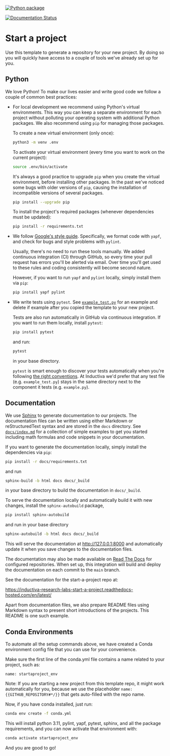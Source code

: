 [![Python package](https://github.com//actions/workflows/python-package.yml/badge.svg)](https://github.com//actions/workflows/python-package.yml)

[![Documentation Status](https://readthedocs.com/projects/inductiva-research-labs-/badge/?version=latest&token=a7a7344c5bc9e511ca715449f94612e4bb7c2dff4c90931778b9c85dbbf5480c)](https://inductiva-research-labs-.readthedocs-hosted.com/en/latest/?badge=latest)

# Start a project

Use this template to generate a repository for your new project. By doing so you
will quickly have access to a couple of tools we've already set up for you.

## Python

We love Python! To make our lives easier and write good code we follow a couple
of common best practices:

* For local development we recommend using Python's virtual environments. This
  way you can keep a separate environment for each project without polluting
  your operating system with additional Python packages. We also recommend using
  `pip` for managing those packages.

  To create a new virtual environment (only once):

  ```bash
  python3 -m venv .env
  ```

  To activate your virtual environment (every time you want to work on the
  current project):

  ```bash
  source .env/bin/activate 
  ```

  It's always a good practice to upgrade `pip` when you create the virtual environment, before installing other packages. In the past we've noticed some
  bugs with older versions of `pip`, causing the installation of incompatible
  versions of several packages.

  ```bash
  pip install --upgrade pip
  ```

  To install the project's required packages (whenever dependencies must be
  updated):

  ```bash
  pip install -r requirements.txt
  ```

* We follow
  [Google's style guide](https://google.github.io/styleguide/pyguide.html).
  Specifically, we format code with `yapf`, and check for bugs and style
  problems with `pylint`.

  Usually, there's no need to run these tools manually. We added continuous
  integration (CI) through GitHub, so every time your pull request has errors
  you'll be alerted via email. Over time you'll get used to these rules and
  coding consistently will become second nature.

  However, if you want to run `yapf` and `pylint` locally, simply install them
  via `pip`:

  ```bash
  pip install yapf pylint
  ```

* We write tests using `pytest`. See [`example_test.py`](example_test.py) for an
  example and delete if example after you copied the template to your new
  project.

  Tests are also run automatically in GitHub via continuous integration. If you
  want to run them locally, install `pytest`:

  ```bash
  pip install pytest
  ```

  and run:

  ```bash
  pytest
  ```

  in your base directory.

  `pytest` is smart enough to discover your tests automatically when you're
  following
  [the right conventions](https://docs.pytest.org/en/stable/goodpractices.html#conventions-for-python-test-discovery). At Inductiva we'd prefer that any
  test file (e.g. `example_test.py`) stays in the same directory next to the
  component it tests (e.g. `example.py`).

## Documentation

We use [Sphinx](https://www.sphinx-doc.org/) to generate documentation to our
projects. The documentation files can be written using either Markdown or
reStructuredText syntax and are stored in the `docs` directory. See
[`docs/index.md`](docs/index.md) for a collection of simple examples to get you
started including math formulas and code snippets in your documentation.

If you want to generate the documentation locally, simply install the
dependencies via `pip`:

```bash
pip install -r docs/requirements.txt
```

and run

```bash
sphinx-build -b html docs docs/_build
```

in your base directory to build the documentation in `docs/_build`.

To serve the documentation locally and automatically build it with new changes,
install the `sphinx-autobuild` package,

```bash
pip install sphinx-autobuild
```

and run in your base directory

```bash
sphinx-autobuild -b html docs docs/_build
```

This will serve the documentation at <http://127.0.0.1:8000> and automatically
update it when you save changes to the documentation files.

The documentation may also be made available on
[Read The Docs](https://readthedocs.org/) for configured repositories. When set
up, this integration will build and deploy the documentation on each commit to
the `main` branch.

See the documentation for the start-a-project repo at:

https://inductiva-research-labs-start-a-project.readthedocs-hosted.com/en/latest/

Apart from documentation files, we also prepare README files using Markdown
syntax to present short introductions of the projects. This README is one such
example.


## Conda Environments

To automate all the setup commands above, we have created a Conda
environment config file that you can use for your convenience.

Make sure the first line of the conda.yml file contains a name related to 
your project, such as:

```
name: startaproject_env
```

Note: If you are starting a new project from this template repo, it might work 
automatically for you, because we use the placeholder `name: {{GITHUB_REPOSITORY#*/}}`
that gets auto-filled with the repo name.

Now, if you have conda installed, just run:

```bash
conda env create -f conda.yml
```

This will install python 3.11, pylint, yapf, pytest, sphinx, and all the 
package requirements, and you can now activate that environment with:

```bash
conda activate startaproject_env
```

And you are good to go!